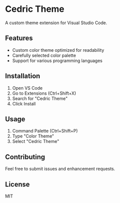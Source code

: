 # Cedric Theme

A custom theme extension for Visual Studio Code.

## Features

- Custom color theme optimized for readability
- Carefully selected color palette
- Support for various programming languages

## Installation

1. Open VS Code
2. Go to Extensions (Ctrl+Shift+X)
3. Search for "Cedric Theme"
4. Click Install

## Usage

1. Command Palette (Ctrl+Shift+P)
2. Type "Color Theme"
3. Select "Cedric Theme"

## Contributing

Feel free to submit issues and enhancement requests.

## License

MIT